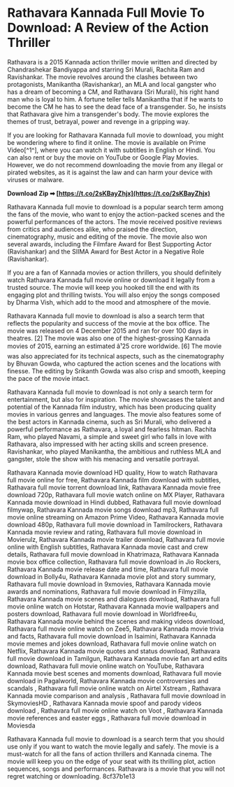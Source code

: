 
 
# Rathavara Kannada Full Movie To Download: A Review of the Action Thriller
 
Rathavara is a 2015 Kannada action thriller movie written and directed by Chandrashekar Bandiyappa and starring Sri Murali, Rachita Ram and Ravishankar. The movie revolves around the clashes between two protagonists, Manikantha (Ravishankar), an MLA and local gangster who has a dream of becoming a CM, and Rathavara (Sri Murali), his right hand man who is loyal to him. A fortune teller tells Manikantha that if he wants to become the CM he has to see the dead face of a transgender. So, he insists that Rathavara give him a transgender's body. The movie explores the themes of trust, betrayal, power and revenge in a gripping way.
 
If you are looking for Rathavara Kannada full movie to download, you might be wondering where to find it online. The movie is available on Prime Video[^1^], where you can watch it with subtitles in English or Hindi. You can also rent or buy the movie on YouTube or Google Play Movies. However, we do not recommend downloading the movie from any illegal or pirated websites, as it is against the law and can harm your device with viruses or malware.
 
**Download Zip ➡ [https://t.co/2sKBayZhjx](https://t.co/2sKBayZhjx)**


 
Rathavara Kannada full movie to download is a popular search term among the fans of the movie, who want to enjoy the action-packed scenes and the powerful performances of the actors. The movie received positive reviews from critics and audiences alike, who praised the direction, cinematography, music and editing of the movie. The movie also won several awards, including the Filmfare Award for Best Supporting Actor (Ravishankar) and the SIIMA Award for Best Actor in a Negative Role (Ravishankar).
 
If you are a fan of Kannada movies or action thrillers, you should definitely watch Rathavara Kannada full movie online or download it legally from a trusted source. The movie will keep you hooked till the end with its engaging plot and thrilling twists. You will also enjoy the songs composed by Dharma Vish, which add to the mood and atmosphere of the movie.
  
Rathavara Kannada full movie to download is also a search term that reflects the popularity and success of the movie at the box office. The movie was released on 4 December 2015 and ran for over 100 days in theatres. [2] The movie was also one of the highest-grossing Kannada movies of 2015, earning an estimated â¹25 crore worldwide. [6] The movie was also appreciated for its technical aspects, such as the cinematography by Bhuvan Gowda, who captured the action scenes and the locations with finesse. The editing by Srikanth Gowda was also crisp and smooth, keeping the pace of the movie intact.
 
Rathavara Kannada full movie to download is not only a search term for entertainment, but also for inspiration. The movie showcases the talent and potential of the Kannada film industry, which has been producing quality movies in various genres and languages. The movie also features some of the best actors in Kannada cinema, such as Sri Murali, who delivered a powerful performance as Rathavara, a loyal and fearless hitman. Rachita Ram, who played Navami, a simple and sweet girl who falls in love with Rathavara, also impressed with her acting skills and screen presence. Ravishankar, who played Manikantha, the ambitious and ruthless MLA and gangster, stole the show with his menacing and versatile portrayal.
 
Rathavara Kannada movie download HD quality,  How to watch Rathavara full movie online for free,  Rathavara Kannada film download with subtitles,  Rathavara full movie torrent download link,  Rathavara Kannada movie free download 720p,  Rathavara full movie watch online on MX Player,  Rathavara Kannada movie download in Hindi dubbed,  Rathavara full movie download filmywap,  Rathavara Kannada movie songs download mp3,  Rathavara full movie online streaming on Amazon Prime Video,  Rathavara Kannada movie download 480p,  Rathavara full movie download in Tamilrockers,  Rathavara Kannada movie review and rating,  Rathavara full movie download in Movierulz,  Rathavara Kannada movie trailer download,  Rathavara full movie online with English subtitles,  Rathavara Kannada movie cast and crew details,  Rathavara full movie download in Khatrimaza,  Rathavara Kannada movie box office collection,  Rathavara full movie download in Jio Rockers,  Rathavara Kannada movie release date and time,  Rathavara full movie download in Bolly4u,  Rathavara Kannada movie plot and story summary,  Rathavara full movie download in 9xmovies,  Rathavara Kannada movie awards and nominations,  Rathavara full movie download in Filmyzilla,  Rathavara Kannada movie scenes and dialogues download,  Rathavara full movie online watch on Hotstar,  Rathavara Kannada movie wallpapers and posters download,  Rathavara full movie download in Worldfree4u,  Rathavara Kannada movie behind the scenes and making videos download,  Rathavara full movie online watch on Zee5,  Rathavara Kannada movie trivia and facts,  Rathavara full movie download in Isaimini,  Rathavara Kannada movie memes and jokes download,  Rathavara full movie online watch on Netflix,  Rathavara Kannada movie quotes and status download,  Rathavara full movie download in Tamilgun,  Rathavara Kannada movie fan art and edits download,  Rathavara full movie online watch on YouTube,  Rathavara Kannada movie best scenes and moments download,  Rathavara full movie download in Pagalworld,  Rathavara Kannada movie controversies and scandals ,  Rathavara full movie online watch on Airtel Xstream ,  Rathavara Kannada movie comparison and analysis ,  Rathavara full movie download in SkymoviesHD ,  Rathavara Kannada movie spoof and parody videos download ,  Rathavara full movie online watch on Voot ,  Rathavara Kannada movie references and easter eggs ,  Rathavara full movie download in Moviesda
 
Rathavara Kannada full movie to download is a search term that you should use only if you want to watch the movie legally and safely. The movie is a must-watch for all the fans of action thrillers and Kannada cinema. The movie will keep you on the edge of your seat with its thrilling plot, action sequences, songs and performances. Rathavara is a movie that you will not regret watching or downloading.
 8cf37b1e13
 
